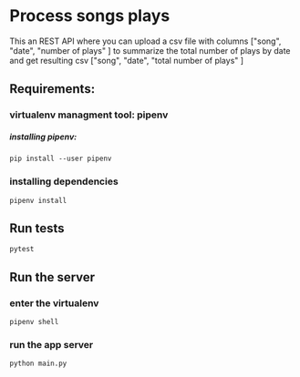 # Process songs plays

This an REST API where you can upload a csv file with columns ["song", "date", "number of plays" ] to summarize the total number of plays by date and get resulting csv ["song", "date", "total number of plays" ]



## Requirements:

### virtualenv managment tool: pipenv
##### installing pipenv:
    pip install --user pipenv

### installing dependencies

    pipenv install 

## Run tests

    pytest

## Run the server

### enter the virtualenv

    pipenv shell

### run the app server

    python main.py




